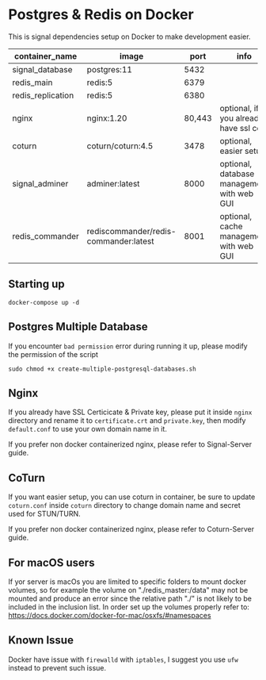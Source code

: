 # Postgres & Redis on Docker

This is signal dependencies setup on Docker to make development easier.

| container_name          | image                                 | port     | info                                              |
|-------------------------|---------------------------------------|----------|---------------------------------------------------|
| signal_database         | postgres:11                           |   5432   |                                                   |
| redis_main              | redis:5                               |   6379   |                                                   |
| redis_replication       | redis:5                               |   6380   |                                                   |
| nginx                   | nginx:1.20                            |  80,443  | optional, if you already have ssl cert            |
| coturn                  | coturn/coturn:4.5                     |   3478   | optional, easier setup                            |
| signal_adminer          | adminer:latest                        |   8000   | optional, database management with web GUI        |
| redis_commander         | rediscommander/redis-commander:latest |   8001   | optional, cache management with web GUI           |

## Starting up

```
docker-compose up -d
```

## Postgres Multiple Database
If you encounter `bad permission` error during running it up, please modify the permission of the script 

```
sudo chmod +x create-multiple-postgresql-databases.sh
```

## Nginx
If you already have SSL Certicicate & Private key, please put it inside `nginx` directory and rename it to `certificate.crt` and `private.key`, then modify `default.conf` to use your own domain name in it.

If you prefer non docker containerized nginx, please refer to Signal-Server guide.

## CoTurn
If you want easier setup, you can use coturn in container, be sure to update `coturn.conf` inside `coturn` directory to change domain name and secret used for STUN/TURN.

If you prefer non docker containerized nginx, please refer to Coturn-Server guide.

## For macOS users
If yor server is macOs you are limited to specific folders to mount docker volumes, so for example
the volume on "./redis_master:/data" may not be mounted and produce an error since the relative path "./" is not likely to be included in the inclusion list.
In order set up the volumes properly refer to:
https://docs.docker.com/docker-for-mac/osxfs/#namespaces

## Known Issue
Docker have issue with `firewalld` with `iptables`, I suggest you use `ufw` instead to prevent such issue.
